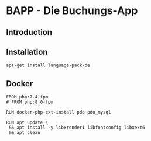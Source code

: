 # BAPP - Die Buchungs-App

## Introduction

## Installation
```bash
apt-get install language-pack-de
```

## Docker
```
FROM php:7.4-fpm
# FROM php:8.0-fpm

RUN docker-php-ext-install pdo pdo_mysql

RUN apt update \
 && apt install -y libxrender1 libfontconfig libxext6
 && apt clean
```
